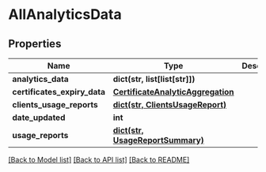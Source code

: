 # AllAnalyticsData

## Properties
Name | Type | Description | Notes
------------ | ------------- | ------------- | -------------
**analytics_data** | **dict(str, list[list[str]])** |  | [optional] 
**certificates_expiry_data** | [**CertificateAnalyticAggregation**](CertificateAnalyticAggregation.md) |  | [optional] 
**clients_usage_reports** | [**dict(str, ClientsUsageReport)**](ClientsUsageReport.md) |  | [optional] 
**date_updated** | **int** |  | [optional] 
**usage_reports** | [**dict(str, UsageReportSummary)**](UsageReportSummary.md) |  | [optional] 

[[Back to Model list]](../README.md#documentation-for-models) [[Back to API list]](../README.md#documentation-for-api-endpoints) [[Back to README]](../README.md)


